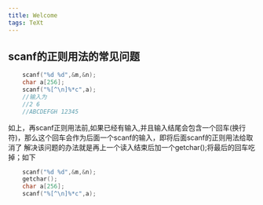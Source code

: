 ```yaml
---
title: Welcome
tags: TeXt
---
```


## scanf的正则用法的常见问题
```c
    scanf("%d %d",&m,&n);
    char a[256];
    scanf("%[^\n]%*c",a);
    //输入为
    //2 6
	//ABCDEFGH 12345
```
如上，再scanf正则用法前,如果已经有输入,并且输入结尾会包含一个回车(换行符)，那么这个回车会作为后面一个scanf的输入，即将后面scanf的正则用法给取消了
    解决该问题的办法就是再上一个读入结束后加一个getchar();将最后的回车吃掉；如下

```c
    scanf("%d %d",&m,&n);
    getchar();
    char a[256];
    scanf("%[^\n]%*c",a);
```



